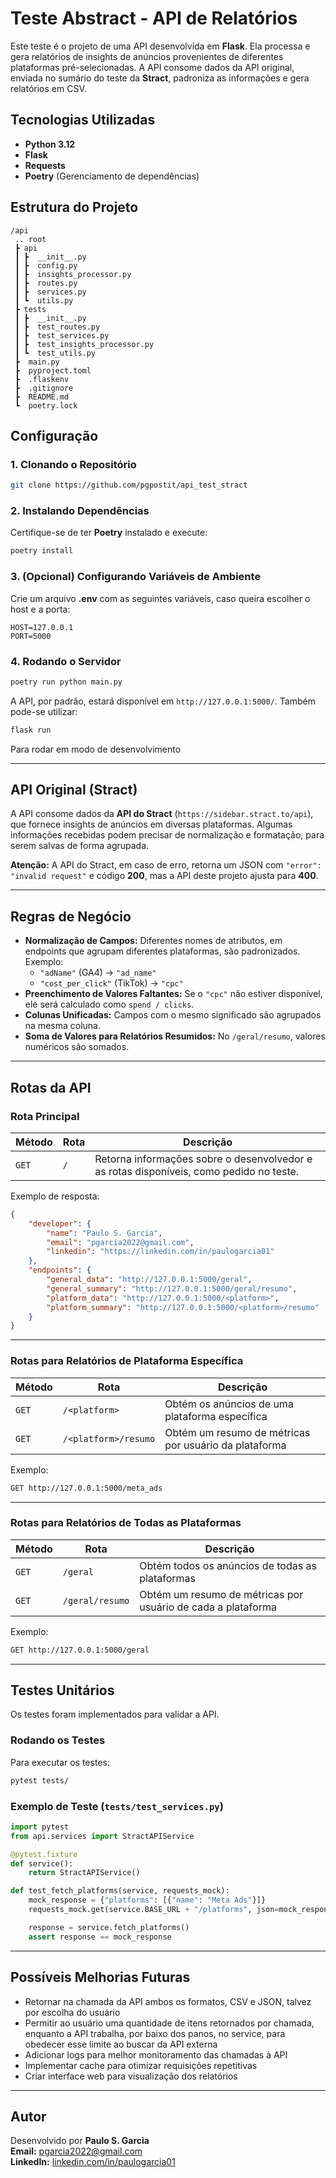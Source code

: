 # Teste Abstract - API de Relatórios

Este teste é o projeto de uma API desenvolvida em **Flask**. Ela processa e gera relatórios de insights de anúncios provenientes de diferentes plataformas pré-selecionadas. A API consome dados da API original, enviada no sumário do teste da **Stract**, padroniza as informações e gera relatórios em CSV.

## Tecnologias Utilizadas  

- **Python 3.12**
- **Flask**
- **Requests**
- **Poetry** (Gerenciamento de dependências)

## Estrutura do Projeto  

```
/api
 .. root
 ┣ api
 ┃ ┣  __init__.py
 ┃ ┣  config.py
 ┃ ┣  insights_processor.py
 ┃ ┣  routes.py
 ┃ ┣  services.py
 ┃ ┗  utils.py
 ┣ tests
 ┃ ┣  __init__.py
 ┃ ┣  test_routes.py
 ┃ ┣  test_services.py
 ┃ ┣  test_insights_processor.py
 ┃ ┗  test_utils.py
 ┣  main.py
 ┣  pyproject.toml
 ┣  .flaskenv
 ┣  .gitignore
 ┣  README.md
 ┗  poetry.lock

```

## Configuração  

### 1. Clonando o Repositório  
```sh
git clone https://github.com/pgpostit/api_test_stract
```

### 2. Instalando Dependências  
Certifique-se de ter **Poetry** instalado e execute:  
```sh
poetry install
```

### 3. (Opcional) Configurando Variáveis de Ambiente  
Crie um arquivo **.env** com as seguintes variáveis, caso queira escolher o host e a porta:  
```
HOST=127.0.0.1
PORT=5000
```

### 4. Rodando o Servidor  
```sh
poetry run python main.py
```
A API, por padrão, estará disponível em `http://127.0.0.1:5000/`.
Também pode-se utilizar:
```sh
flask run
```
Para rodar em modo de desenvolvimento

---

## API Original (Stract)  

A API consome dados da **API do Stract** (`https://sidebar.stract.to/api`), que fornece insights de anúncios em diversas plataformas. Algumas informações recebidas podem precisar de normalização e formatação, para serem salvas de forma agrupada.

**Atenção:** A API do Stract, em caso de erro, retorna um JSON com `"error": "invalid request"` e código **200**, mas a API deste projeto ajusta para **400**.

---

## Regras de Negócio  

- **Normalização de Campos:** Diferentes nomes de atributos, em endpoints que agrupam diferentes plataformas, são padronizados. Exemplo:
  - `"adName"` (GA4) → `"ad_name"`
  - `"cost_per_click"` (TikTok) → `"cpc"`
- **Preenchimento de Valores Faltantes:** Se o `"cpc"` não estiver disponível, ele será calculado como `spend / clicks`.
- **Colunas Unificadas:** Campos com o mesmo significado são agrupados na mesma coluna.
- **Soma de Valores para Relatórios Resumidos:** No `/geral/resumo`, valores numéricos são somados.

---

## **Rotas da API**  

### **Rota Principal**  
| Método | Rota | Descrição |
|--------|------|-----------|
| `GET` | `/` | Retorna informações sobre o desenvolvedor e as rotas disponíveis, como pedido no teste. |

Exemplo de resposta:
```json
{
    "developer": {
        "name": "Paulo S. Garcia",
        "email": "pgarcia2022@gmail.com",
        "linkedin": "https://linkedin.com/in/paulogarcia01"
    },
    "endpoints": {
        "general_data": "http://127.0.0.1:5000/geral",
        "general_summary": "http://127.0.0.1:5000/geral/resumo",
        "platform_data": "http://127.0.0.1:5000/<platform>",
        "platform_summary": "http://127.0.0.1:5000/<platform>/resumo"
    }
}
```

---

### **Rotas para Relatórios de Plataforma Específica**  

| Método | Rota | Descrição |
|--------|------|-----------|
| `GET` | `/<platform>` | Obtém os anúncios de uma plataforma específica |
| `GET` | `/<platform>/resumo` | Obtém um resumo de métricas por usuário da plataforma |

Exemplo:
```sh
GET http://127.0.0.1:5000/meta_ads
```

---

### **Rotas para Relatórios de Todas as Plataformas**  

| Método | Rota | Descrição |
|--------|------|-----------|
| `GET` | `/geral` | Obtém todos os anúncios de todas as plataformas |
| `GET` | `/geral/resumo` | Obtém um resumo de métricas por usuário de cada a plataforma |

Exemplo:
```sh
GET http://127.0.0.1:5000/geral
```

---

## **Testes Unitários**  

Os testes foram implementados para validar a API.  

### **Rodando os Testes**  
Para executar os testes:
```sh
pytest tests/
```

### **Exemplo de Teste** (`tests/test_services.py`)
```python
import pytest
from api.services import StractAPIService

@pytest.fixture
def service():
    return StractAPIService()

def test_fetch_platforms(service, requests_mock):
    mock_response = {"platforms": [{"name": "Meta Ads"}]}
    requests_mock.get(service.BASE_URL + "/platforms", json=mock_response)

    response = service.fetch_platforms()
    assert response == mock_response
```

---

## **Possíveis Melhorias Futuras**
 - Retornar na chamada da API ambos os formatos, CSV e JSON, talvez por escolha do usuário
 - Permitir ao usuário uma quantidade de itens retornados por chamada, enquanto a API trabalha, por baixo dos panos, no service, para obedecer esse limite ao buscar da API externa
 - Adicionar logs para melhor monitoramento das chamadas à API  
 - Implementar cache para otimizar requisições repetitivas  
 - Criar interface web para visualização dos relatórios  

---

## **Autor**  
Desenvolvido por **Paulo S. Garcia**  
 **Email:** pgarcia2022@gmail.com  
 **LinkedIn:** [linkedin.com/in/paulogarcia01](https://linkedin.com/in/paulogarcia01)  
